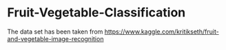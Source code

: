 # Fruit-Vegetable-Classification
The data set has been taken from https://www.kaggle.com/kritikseth/fruit-and-vegetable-image-recognition
